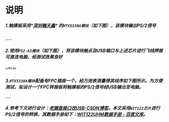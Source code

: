 # 说明

##### 1.触摸板采用*<u>深圳翰天鑫</u>* 的`HTX5330A模块`（如下图），该模块输出PS/2信号

​                               <img src="D:\_PersonalProjects\MyTouchPad\0_Tests\1.PS2toUSB\Pics\HTX5330A.jpg" alt="HTX5330A" style="zoom:25%;" />

##### 2.使用`PS2-A3模块`（如下图），将该模块触点及USB端口与上述芯片进行飞线焊接可直连电脑，经测试效果良好

#####                                                                                                                         <img src="D:\_PersonalProjects\MyTouchPad\0_Tests\1.PS2toUSB\Pics\PS2-A3.jpg" alt="PS2-A3" style="zoom: 50%;" />

##### 3.`HTX5330A模块`配备有FPC插座一个，经万用表测量得其线序如下图所示。为方便测试，拟设计一个FPC转接板将触摸板的PS/2信号经USB输出至电脑。



<img src="D:\_PersonalProjects\MyTouchPad\0_Tests\1.PS2toUSB\Pics\FPC线序.jpg" alt="FPC线序" style="zoom:25%;" />

##### 4.参考下文进行设计：[老键盘接口改USB-CSDN博客](https://blog.csdn.net/u012388993/article/details/116649875)。本文采用`WIT122芯片`进行PS/2信号的转换，其数据手册如下：[WIT122UHM数据手册 - 百度文库](https://wenku.baidu.com/view/08846039f28583d049649b6648d7c1c708a10b8a.html?_wkts_=1715262128212)。

